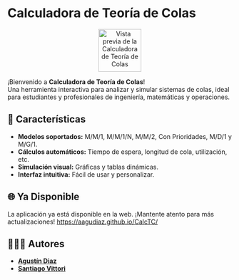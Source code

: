 # Calculadora de Teoría de Colas

<p align="center">
    <img src="./public/calculadora.ico" alt="Vista previa de la Calculadora de Teoría de Colas" width="96" />
</p>

¡Bienvenido a **Calculadora de Teoría de Colas**!  
Una herramienta interactiva para analizar y simular sistemas de colas, ideal para estudiantes y profesionales de ingeniería, matemáticas y operaciones.

## 🚀 Características

- **Modelos soportados:** M/M/1, M/M/1/N, M/M/2, Con Prioridades, M/D/1 y M/G/1.
- **Cálculos automáticos:** Tiempo de espera, longitud de cola, utilización, etc.
- **Simulación visual:** Gráficas y tablas dinámicas.
- **Interfaz intuitiva:** Fácil de usar y personalizar.

## 🌐 Ya Disponible 

La aplicación ya está disponible en la web. ¡Mantente atento para más actualizaciones!
https://aagudiaz.github.io/CalcTC/

## 👨🏼‍💻 Autores

- [**Agustín Diaz**](https://github.com/AaguDiaz)
- [**Santiago Vittori**](https://github.com/vittorisantiago)
